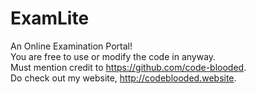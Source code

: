 # ExamLite
An Online Examination Portal! </br>
You are free to use or modify the code in anyway. </br>
Must mention credit to https://github.com/code-blooded. </br>
Do check out my website, http://codeblooded.website.
